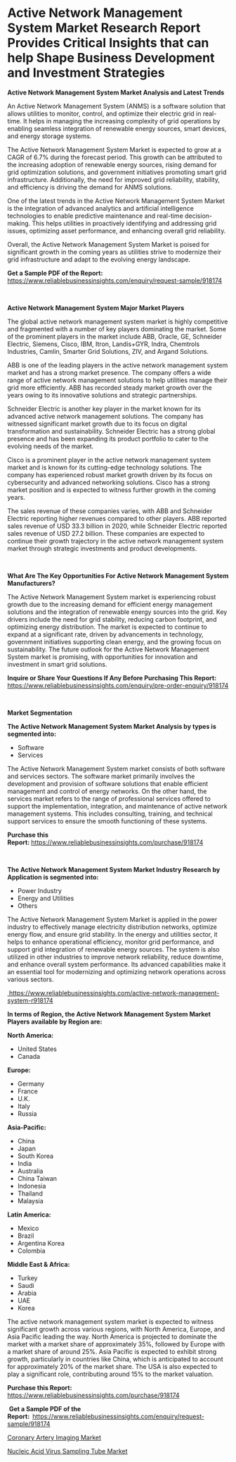 <p><h1>Active Network Management System Market Research Report Provides Critical Insights that can help Shape Business Development and Investment Strategies</h1></p><p><strong>Active Network Management System Market Analysis and Latest Trends</strong></p>
<p><p>An Active Network Management System (ANMS) is a software solution that allows utilities to monitor, control, and optimize their electric grid in real-time. It helps in managing the increasing complexity of grid operations by enabling seamless integration of renewable energy sources, smart devices, and energy storage systems.</p><p>The Active Network Management System Market is expected to grow at a CAGR of 6.7% during the forecast period. This growth can be attributed to the increasing adoption of renewable energy sources, rising demand for grid optimization solutions, and government initiatives promoting smart grid infrastructure. Additionally, the need for improved grid reliability, stability, and efficiency is driving the demand for ANMS solutions.</p><p>One of the latest trends in the Active Network Management System Market is the integration of advanced analytics and artificial intelligence technologies to enable predictive maintenance and real-time decision-making. This helps utilities in proactively identifying and addressing grid issues, optimizing asset performance, and enhancing overall grid reliability.</p><p>Overall, the Active Network Management System Market is poised for significant growth in the coming years as utilities strive to modernize their grid infrastructure and adapt to the evolving energy landscape.</p></p>
<p><strong>Get a Sample PDF of the Report:&nbsp;</strong> <a href="https://www.reliablebusinessinsights.com/enquiry/request-sample/918174">https://www.reliablebusinessinsights.com/enquiry/request-sample/918174</a></p>
<p>&nbsp;</p>
<p><strong>Active Network Management System Major Market Players</strong></p>
<p><p>The global active network management system market is highly competitive and fragmented with a number of key players dominating the market. Some of the prominent players in the market include ABB, Oracle, GE, Schneider Electric, Siemens, Cisco, IBM, Itron, Landis+GYR, Indra, Chemtrols Industries, Camlin, Smarter Grid Solutions, ZIV, and Argand Solutions.</p><p>ABB is one of the leading players in the active network management system market and has a strong market presence. The company offers a wide range of active network management solutions to help utilities manage their grid more efficiently. ABB has recorded steady market growth over the years owing to its innovative solutions and strategic partnerships.</p><p>Schneider Electric is another key player in the market known for its advanced active network management solutions. The company has witnessed significant market growth due to its focus on digital transformation and sustainability. Schneider Electric has a strong global presence and has been expanding its product portfolio to cater to the evolving needs of the market.</p><p>Cisco is a prominent player in the active network management system market and is known for its cutting-edge technology solutions. The company has experienced robust market growth driven by its focus on cybersecurity and advanced networking solutions. Cisco has a strong market position and is expected to witness further growth in the coming years.</p><p>The sales revenue of these companies varies, with ABB and Schneider Electric reporting higher revenues compared to other players. ABB reported sales revenue of USD 33.3 billion in 2020, while Schneider Electric reported sales revenue of USD 27.2 billion. These companies are expected to continue their growth trajectory in the active network management system market through strategic investments and product developments.</p></p>
<p>&nbsp;</p>
<p><strong>What Are The Key Opportunities For Active Network Management System Manufacturers?</strong></p>
<p><p>The Active Network Management System market is experiencing robust growth due to the increasing demand for efficient energy management solutions and the integration of renewable energy sources into the grid. Key drivers include the need for grid stability, reducing carbon footprint, and optimizing energy distribution. The market is expected to continue to expand at a significant rate, driven by advancements in technology, government initiatives supporting clean energy, and the growing focus on sustainability. The future outlook for the Active Network Management System market is promising, with opportunities for innovation and investment in smart grid solutions.</p></p>
<p><strong>Inquire or Share Your Questions If Any Before Purchasing This Report:</strong> <a href="https://www.reliablebusinessinsights.com/enquiry/pre-order-enquiry/918174">https://www.reliablebusinessinsights.com/enquiry/pre-order-enquiry/918174</a></p>
<p>&nbsp;</p>
<p><strong>Market Segmentation</strong></p>
<p><strong>The Active Network Management System Market Analysis by types is segmented into:</strong></p>
<p><ul><li>Software</li><li>Services</li></ul></p>
<p><p>The Active Network Management System market consists of both software and services sectors. The software market primarily involves the development and provision of software solutions that enable efficient management and control of energy networks. On the other hand, the services market refers to the range of professional services offered to support the implementation, integration, and maintenance of active network management systems. This includes consulting, training, and technical support services to ensure the smooth functioning of these systems.</p></p>
<p><strong>Purchase this Report:&nbsp;</strong><a href="https://www.reliablebusinessinsights.com/purchase/918174">https://www.reliablebusinessinsights.com/purchase/918174</a></p>
<p>&nbsp;</p>
<p><strong>The Active Network Management System Market Industry Research by Application is segmented into:</strong></p>
<p><ul><li>Power Industry</li><li>Energy and Utilities</li><li>Others</li></ul></p>
<p><p>The Active Network Management System Market is applied in the power industry to effectively manage electricity distribution networks, optimize energy flow, and ensure grid stability. In the energy and utilities sector, it helps to enhance operational efficiency, monitor grid performance, and support grid integration of renewable energy sources. The system is also utilized in other industries to improve network reliability, reduce downtime, and enhance overall system performance. Its advanced capabilities make it an essential tool for modernizing and optimizing network operations across various sectors.</p></p>
<p><a href="https://www.reliablebusinessinsights.com/active-network-management-system-r918174">&nbsp;https://www.reliablebusinessinsights.com/active-network-management-system-r918174</a></p>
<p><strong>In terms of Region, the Active Network Management System Market Players available by Region are:</strong></p>
<p>
    <p> <strong> North America: </strong>
        <ul>
            <li>United States</li>
            <li>Canada</li>
        </ul>
        </p> 
    <p> <strong> Europe: </strong>
        <ul>
            <li>Germany</li>
            <li>France</li>
            <li>U.K.</li>
            <li>Italy</li>
            <li>Russia</li>
        </ul>
        </p> 
    <p> <strong> Asia-Pacific: </strong>
        <ul>
            <li>China</li>
            <li>Japan</li>
            <li>South Korea</li>
            <li>India</li>
            <li>Australia</li>
            <li>China Taiwan</li>
            <li>Indonesia</li>
            <li>Thailand</li>
            <li>Malaysia</li>
        </ul>
        </p> 
    <p> <strong> Latin America: </strong>
        <ul>
            <li>Mexico</li>
            <li>Brazil</li>
            <li>Argentina Korea</li>
            <li>Colombia</li>
        </ul>
        </p> 
    <p> <strong> Middle East & Africa: </strong>
        <ul>
            <li>Turkey</li>
            <li>Saudi</li>
            <li>Arabia</li>
            <li>UAE</li>
            <li>Korea</li>
        </ul>
    </p>
    </p>
<p><p>The active network management system market is expected to witness significant growth across various regions, with North America, Europe, and Asia Pacific leading the way. North America is projected to dominate the market with a market share of approximately 35%, followed by Europe with a market share of around 25%. Asia Pacific is expected to exhibit strong growth, particularly in countries like China, which is anticipated to account for approximately 20% of the market share. The USA is also expected to play a significant role, contributing around 15% to the market valuation.</p></p>
<p><strong>Purchase this Report: </strong><a href="https://www.reliablebusinessinsights.com/purchase/918174">https://www.reliablebusinessinsights.com/purchase/918174</a></p>
<p>&nbsp;<strong>Get a Sample PDF of the Report:&nbsp;&nbsp;</strong><a href="https://www.reliablebusinessinsights.com/enquiry/request-sample/918174">https://www.reliablebusinessinsights.com/enquiry/request-sample/918174</a></p>
<p><strong></strong></p>
<p><p><a href="https://view.publitas.com/reportprime-1/global-coronary-artery-imaging-market-is-projected-to-grow-at-a-cagr-of-5-9-forcasted-for-period-from-2024-to-2031/">Coronary Artery Imaging Market</a></p><p><a href="https://github.com/yazulaeha/Market-Research-Report-List-1/blob/main/nucleic-acid-virus-sampling-tube-market.md">Nucleic Acid Virus Sampling Tube Market</a></p></p>